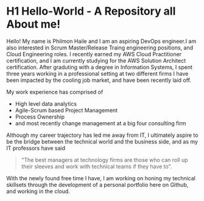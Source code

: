 # H1 Hello-World - **A Repository all About me!**

Hello! My name is Philmon Haile and I am an aspiring DevOps engineer.I am also interested in Scrum Master/Release Traing engineering positions, and Cloud Engineering roles. I recently earned my AWS Cloud Practitioner certification, and I am currently studying for the AWS Solution Architect certification. After graduting with a degree in Information Systems, I spent three years working in a professional setting at two different firms I have been impacted by the cooling job market, and have been recently laid off.

My work experience has comprised of 
* High level data analytics 
* Agile-Scrum based Project Management 
* Process Ownership
* and most recently change management at a big four consulting firm

Although my career trajectory has led me away from IT, I ultimately aspire to be the bridge between the technical world and the business side, and as my IT professors have said 
>"The best managers at technology firms are those who can roll up their sleeves and work with technical teams if they have to".

With the newly found free time I have, I am working on honing my technical skillsets through the development of a personal portfolio here on Github, and working in the cloud.
